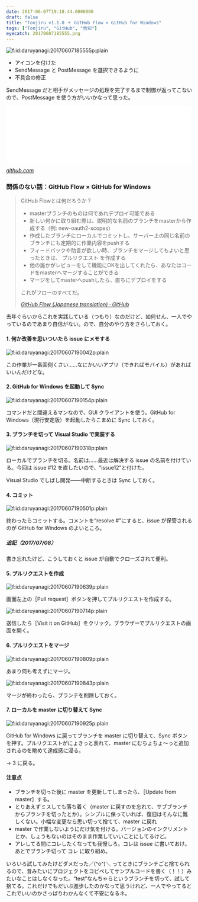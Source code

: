 ```yaml
---
date: 2017-06-07T19:18:44.0000000
draft: false
title: "Tonjiru v1.1.0 ＋ GitHub Flow × GitHub for Windows"
tags: ["Tonjiru", "GitHub", "告知"]
eyecatch: 20170607185555.png
---
```

<p><span itemscope itemtype="http://schema.org/Photograph"><img src="20170607185555.png" alt="f:id:daruyanagi:20170607185555p:plain" title="f:id:daruyanagi:20170607185555p:plain" class="hatena-fotolife" itemprop="image"></span><br />
</p>

<ul>
<li>アイコンを付けた</li>
<li>SendMessage と PostMessage を選択できるように</li>
<li>不具合の修正</li>
</ul><p>SendMessage だと相手がメッセージの処理を完了するまで制御が返ってこないので、PostMessage を使う方がいいかなって思った。</p><p><iframe src="//hatenablog-parts.com/embed?url=https%3A%2F%2Fgithub.com%2Fdaruyanagi%2FTonjiru%2Freleases%2Ftag%2Fv1.1.0" title="daruyanagi/Tonjiru" class="embed-card embed-webcard" scrolling="no" frameborder="0" style="display: block; width: 100%; height: 155px; max-width: 500px; margin: 10px 0px;"></iframe><cite class="hatena-citation"><a href="https://github.com/daruyanagi/Tonjiru/releases/tag/v1.1.0">github.com</a></cite><br />
</p>

<div class="section">
<h3>関係のない話：GitHub Flow × GitHub for Windows</h3>

<blockquote cite="https://gist.github.com/Gab-km/3705015">
<p>GitHub Flowとは何だろうか？</p>

<ul>
<li>masterブランチのものは何であれデプロイ可能である</li>
<li>新しい何かに取り組む際は、説明的な名前のブランチをmasterから作成する（例: new-oauth2-scopes）</li>
<li>作成したブランチにローカルでコミットし、サーバー上の同じ名前のブランチにも定期的に作業内容をpushする</li>
<li>フィードバックや助言が欲しい時、ブランチをマージしてもよいと思ったときは、 プルリクエスト を作成する</li>
<li>他の誰かがレビューをして機能にOKを出してくれたら、あなたはコードをmasterへマージすることができる</li>
<li>マージをしてmasterへpushしたら、直ちにデプロイをする</li>
</ul><p>これがフローのすべてだ。 </p>

<cite><a href="https://gist.github.com/Gab-km/3705015">GitHub Flow (Japanese translation) &middot; GitHub</a></cite>
</blockquote>
<p>去年ぐらいからこれを実践している（つもり）なのだけど、如何せん、一人でやっているのであまり自信がない。ので、自分のやり方をさらしておく。</p>

<div class="section">
<h4>1. 何か改善を思いついたら issue にメモする</h4>
<p><span itemscope itemtype="http://schema.org/Photograph"><img src="20170607190042.png" alt="f:id:daruyanagi:20170607190042p:plain" title="f:id:daruyanagi:20170607190042p:plain" class="hatena-fotolife" itemprop="image"></span></p><p>この作業が一番面倒くさい……なにかいいアプリ（できればモバイル）があればいいんだけどな。</p>

</div>
<div class="section">
<h4>2. GitHub for Windows を起動して Sync</h4>
<p><span itemscope itemtype="http://schema.org/Photograph"><img src="20170607190154.png" alt="f:id:daruyanagi:20170607190154p:plain" title="f:id:daruyanagi:20170607190154p:plain" class="hatena-fotolife" itemprop="image"></span></p><p>コマンドだと間違えるマンなので、GUI クライアントを使う。GitHub for Windows（現行安定版）を起動したらこまめに Sync しておく。</p>

</div>
<div class="section">
<h4>3. ブランチを切って Visual Studio で実装する</h4>
<p><span itemscope itemtype="http://schema.org/Photograph"><img src="20170607190318.png" alt="f:id:daruyanagi:20170607190318p:plain" title="f:id:daruyanagi:20170607190318p:plain" class="hatena-fotolife" itemprop="image"></span></p><p>ローカルでブランチを切る。名前は……最近は解決する issue の名前を付けている。今回は issue #12 を直したいので、“issue12”と付けた。</p><p>Visual Studio でしばし開発――中断するときは Sync しておく。</p>

</div>
<div class="section">
<h4>4. コミット</h4>
<p><span itemscope itemtype="http://schema.org/Photograph"><img src="20170607190501.png" alt="f:id:daruyanagi:20170607190501p:plain" title="f:id:daruyanagi:20170607190501p:plain" class="hatena-fotolife" itemprop="image"></span></p><p>終わったらコミットする。コメントを“resolve #”にすると、issue が保管されるのが GitHub for Windows のよいところ。</p>

<div class="section">
<h5>追記（2017/07/08）</h5>
<p>書き忘れたけど、こうしておくと issue が自動でクローズされて便利。</p>

</div>
</div>
<div class="section">
<h4>5. プルリクエストを作成</h4>
<p><span itemscope itemtype="http://schema.org/Photograph"><img src="20170607190639.png" alt="f:id:daruyanagi:20170607190639p:plain" title="f:id:daruyanagi:20170607190639p:plain" class="hatena-fotolife" itemprop="image"></span></p><p>画面左上の［Pull request］ボタンを押してプルリクエストを作成する。</p><p><span itemscope itemtype="http://schema.org/Photograph"><img src="20170607190714.png" alt="f:id:daruyanagi:20170607190714p:plain" title="f:id:daruyanagi:20170607190714p:plain" class="hatena-fotolife" itemprop="image"></span></p><p>送信したら［Visit it on GitHub］をクリック。ブラウザーでプルリクエストの画面を開く。</p>

</div>
<div class="section">
<h4>6. プルリクエストをマージ</h4>
<p><span itemscope itemtype="http://schema.org/Photograph"><img src="20170607190809.png" alt="f:id:daruyanagi:20170607190809p:plain" title="f:id:daruyanagi:20170607190809p:plain" class="hatena-fotolife" itemprop="image"></span></p><p>あまり何も考えずにマージ。</p><p><span itemscope itemtype="http://schema.org/Photograph"><img src="20170607190843.png" alt="f:id:daruyanagi:20170607190843p:plain" title="f:id:daruyanagi:20170607190843p:plain" class="hatena-fotolife" itemprop="image"></span></p><p>マージが終わったら、ブランチを削除しておく。</p>

</div>
<div class="section">
<h4>7. ローカルを master に切り替えて Sync</h4>
<p><span itemscope itemtype="http://schema.org/Photograph"><img src="20170607190925.png" alt="f:id:daruyanagi:20170607190925p:plain" title="f:id:daruyanagi:20170607190925p:plain" class="hatena-fotolife" itemprop="image"></span></p><p>GitHub for Windows に戻ってブランチを master に切り替えて、Sync ボタンを押す。プルリクエストがにょきっと表れて、master にむちょちょ～っと追加されるのを眺めて達成感に浸る。</p><p>→ 3 に戻る。</p>

</div>
<div class="section">
<h4>注意点</h4>

<ul>
<li>ブランチを切った後に master を更新してしまったら、［Update from master］する。</li>
<li>とりあえずミスしても落ち着く（master に戻すのを忘れて、サブブランチからブランチを切ったとか）。シンプルに保っていれば、復旧はそんなに難しくない。小幅な変更なら思い切って捨てて、master に戻れ</li>
<li>master で作業しないようにだけ気を付ける。バージョンのインクリメントとか、しょうもないのはそのまま作業していいことにしてるけど。</li>
<li>アレしてる間にコレしたくなっても我慢しろ。コレは issue に書いておけ。あとでブランチ切って コレ に取り組め。</li>
</ul><p>いろいろ試してみたけどダメだった／(^o^)＼ ってときにブランチごと捨てられるので、昔みたいにプロジェクトをコピペしてサンプルコードを書く（！！）みたいなことはしなくなった。“test”なんちゃらというブランチを切って、試して捨てる。これだけでもだいぶ進歩したのかなって思うけれど、一人でやってるとこれでいいのかさっぱりわかんなくて不安になるネ。</p>

</div>
</div>